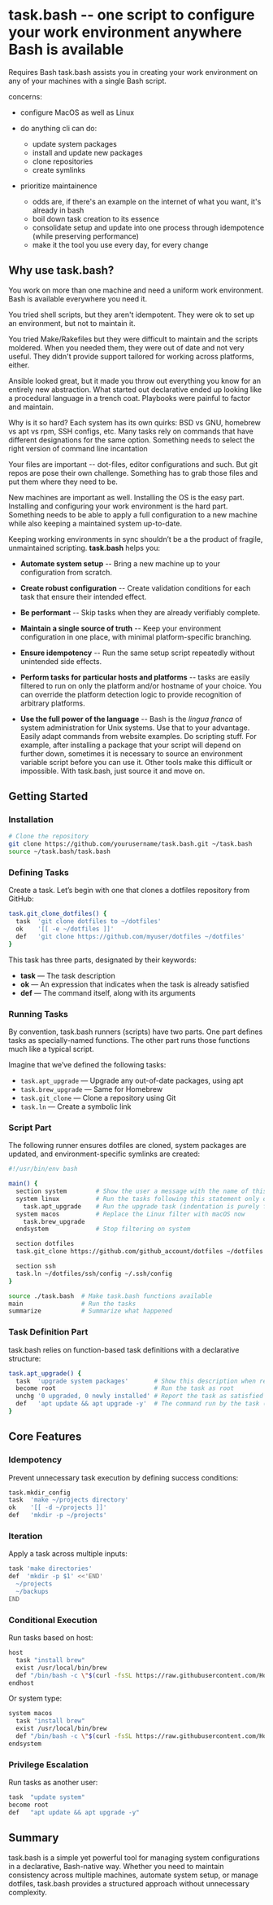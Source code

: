 # task.bash -- one script to configure your work environment anywhere Bash is available

Requires Bash 
task.bash assists you in creating your work environment on any of your machines with a
single Bash script.

concerns:

- configure MacOS as well as Linux
- do anything cli can do:
  - update system packages
  - install and update new packages
  - clone repositories
  - create symlinks

- prioritize maintainence
  - odds are, if there's an example on the internet of what you want, it's already in bash
  - boil down task creation to its essence
  - consolidate setup and update into one process through idempotence (while preserving
    performance)
  - make it the tool you use every day, for every change

## Why use task.bash?

You work on more than one machine and need a uniform work environment.  Bash is available
everywhere you need it.

You tried shell scripts, but they aren't idempotent.  They were ok to set up an environment,
but not to maintain it.

You tried Make/Rakefiles but they were difficult to maintain and the scripts moldered. When
you needed them, they were out of date and not very useful.  They didn't provide support
tailored for working across platforms, either.

Ansible looked great, but it made you throw out everything you know for an entirely new
abstraction.  What started out declarative ended up looking like a procedural language in a
trench coat.  Playbooks were painful to factor and maintain.

Why is it so hard?  Each system has its own quirks: BSD vs GNU, homebrew vs apt vs rpm, SSH
configs, etc.  Many tasks rely on commands that have different designations for the same
option.  Something needs to select the right version of command line incantation

Your files are important -- dot-files, editor configurations and such.  But git repos are
pose their own challenge.  Something has to grab those files and put them where they need to
be.

New machines are important as well.  Installing the OS is the easy part.  Installing and
configuring your work environment is the hard part.  Something needs to be able to apply a
full configuration to a new machine while also keeping a maintained system up-to-date.

Keeping working environments in sync shouldn’t be a the product of fragile, unmaintained
scripting. **task.bash** helps you:

- **Automate system setup** -- Bring a new machine up to your configuration from scratch.

- **Create robust configuration** -- Create validation conditions for each task that ensure
    their intended effect.

- **Be performant** -- Skip tasks when they are already verifiably complete.

- **Maintain a single source of truth** -- Keep your environment configuration in one place,
    with minimal platform-specific branching.

- **Ensure idempotency** -- Run the same setup script repeatedly without unintended side
    effects.

- **Perform tasks for particular hosts and platforms** -- tasks are easily filtered to run
    on only the platform and/or hostname of your choice.  You can override the platform
    detection logic to provide recognition of arbitrary platforms.

- **Use the full power of the language** -- Bash is the *lingua franca* of system
    administration for Unix systems.  Use that to your advantage.  Easily adapt commands
    from website examples.  Do scripting stuff.  For example, after installing a package
    that your script will depend on further down, sometimes it is necessary to source an
    environment variable script before you can use it.  Other tools make this difficult or
    impossible.  With task.bash, just source it and move on.

## Getting Started

### Installation

``` bash
# Clone the repository
git clone https://github.com/yourusername/task.bash.git ~/task.bash
source ~/task.bash/task.bash
```

### Defining Tasks

Create a task. Let’s begin with one that clones a dotfiles repository from GitHub:

``` bash
task.git_clone_dotfiles() {
  task  'git clone dotfiles to ~/dotfiles'
  ok    '[[ -e ~/dotfiles ]]'
  def   'git clone https://github.com/myuser/dotfiles ~/dotfiles'
}
```

This task has three parts, designated by their keywords:

- **task** — The task description
- **ok** — An expression that indicates when the task is already satisfied
- **def** — The command itself, along with its arguments

### Running Tasks

By convention, task.bash runners (scripts) have two parts. One part defines tasks as
specially-named functions. The other part runs those functions much like a typical script.

Imagine that we’ve defined the following tasks:

- `task.apt_upgrade` — Upgrade any out-of-date packages, using apt
- `task.brew_upgrade` — Same for Homebrew
- `task.git_clone` — Clone a repository using Git
- `task.ln` — Create a symbolic link

### Script Part

The following runner ensures dotfiles are cloned, system packages are updated, and
environment-specific symlinks are created:

``` bash
#!/usr/bin/env bash

main() {
  section system        # Show the user a message with the name of this section
  system linux          # Run the tasks following this statement only on Linux systems
    task.apt_upgrade    # Run the upgrade task (indentation is purely for show)
  system macos          # Replace the Linux filter with macOS now
    task.brew_upgrade
  endsystem             # Stop filtering on system

  section dotfiles
  task.git_clone https://github.com/github_account/dotfiles ~/dotfiles

  section ssh
  task.ln ~/dotfiles/ssh/config ~/.ssh/config
}

source ./task.bash  # Make task.bash functions available
main                # Run the tasks
summarize           # Summarize what happened
```

### Task Definition Part

task.bash relies on function-based task definitions with a declarative structure:

``` bash
task.apt_upgrade() {
  task  'upgrade system packages'       # Show this description when reporting the task
  become root                           # Run the task as root
  unchg '0 upgraded, 0 newly installed' # Report the task as satisfied if we see this in the command output
  def   'apt update && apt upgrade -y'  # The command run by the task (this also invokes the task)
}
```

## Core Features

### Idempotency

Prevent unnecessary task execution by defining success conditions:

``` bash
task.mkdir_config
task  'make ~/projects directory'
ok    '[[ -d ~/projects ]]'
def   'mkdir -p ~/projects'
```

### Iteration

Apply a task across multiple inputs:

``` bash
task 'make directories'
def  'mkdir -p $1' <<'END'
  ~/projects
  ~/backups
END
```

### Conditional Execution

Run tasks based on host:

``` bash
host
  task "install brew"
  exist /usr/local/bin/brew
  def "/bin/bash -c \"$(curl -fsSL https://raw.githubusercontent.com/Homebrew/install/HEAD/install.sh)\""
endhost
```

Or system type:

``` bash
system macos
  task "install brew"
  exist /usr/local/bin/brew
  def "/bin/bash -c \"$(curl -fsSL https://raw.githubusercontent.com/Homebrew/install/HEAD/install.sh)\""
endsystem
```

### Privilege Escalation

Run tasks as another user:

``` bash
task  "update system"
become root
def   "apt update && apt upgrade -y"
```

## Summary

task.bash is a simple yet powerful tool for managing system configurations in a declarative,
Bash-native way. Whether you need to maintain consistency across multiple machines, automate
system setup, or manage dotfiles, task.bash provides a structured approach without
unnecessary complexity.
